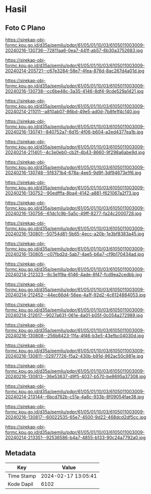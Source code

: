 # Hasil

## Foto C Plano

https://sirekap-obj-formc.kpu.go.id/d35a/pemilu/pdpr/61/05/01/10/03/6105011003009-20240216-130736--72811aa6-0ea7-441f-ab57-6b30a3752683.jpg

https://sirekap-obj-formc.kpu.go.id/d35a/pemilu/pdpr/61/05/01/10/03/6105011003009-20240214-205721--c67e3284-58e7-4fea-876d-8ac267d4a01d.jpg

https://sirekap-obj-formc.kpu.go.id/d35a/pemilu/pdpr/61/05/01/10/03/6105011003009-20240216-130738--cc6be48c-3a35-4146-8df4-9cde529a1421.jpg

https://sirekap-obj-formc.kpu.go.id/d35a/pemilu/pdpr/61/05/01/10/03/6105011003009-20240214-211011--a810ab07-86bd-49e5-ad0d-7b8fe1f4c140.jpg

https://sirekap-obj-formc.kpu.go.id/d35a/pemilu/pdpr/61/05/01/10/03/6105011003009-20240216-130741--840752a7-6d15-4f06-b604-a2ed4377ea1b.jpg

https://sirekap-obj-formc.kpu.go.id/d35a/pemilu/pdpr/61/05/01/10/03/6105011003009-20240214-211401--4c3e0eb0-cb2f-4b43-8660-9f298a6abe9d.jpg

https://sirekap-obj-formc.kpu.go.id/d35a/pemilu/pdpr/61/05/01/10/03/6105011003009-20240216-130748--5f8371b4-678a-4ee5-9d9f-3df94673e1f6.jpg

https://sirekap-obj-formc.kpu.go.id/d35a/pemilu/pdpr/61/05/01/10/03/6105011003009-20240216-130752--90edfffa-8ba4-4142-a881-f621067a2f73.jpg

https://sirekap-obj-formc.kpu.go.id/d35a/pemilu/pdpr/61/05/01/10/03/6105011003009-20240216-130756--61dc1c9b-5a5c-49ff-8277-fa24c2000728.jpg

https://sirekap-obj-formc.kpu.go.id/d35a/pemilu/pdpr/61/05/01/10/03/6105011003009-20240216-130801--50754d81-5b65-4ecc-a20b-1e3bf8383a45.jpg

https://sirekap-obj-formc.kpu.go.id/d35a/pemilu/pdpr/61/05/01/10/03/6105011003009-20240216-130805--c07fbd2d-5ab7-4ae5-b6a7-cf9b170434ad.jpg

https://sirekap-obj-formc.kpu.go.id/d35a/pemilu/pdpr/61/05/01/10/03/6105011003009-20240214-212323--8c3e1f9a-6146-4ade-8f47-fcd9ea2cedbb.jpg

https://sirekap-obj-formc.kpu.go.id/d35a/pemilu/pdpr/61/05/01/10/03/6105011003009-20240214-212452--44ec66d4-56ee-4a1f-92d2-4c6124884053.jpg

https://sirekap-obj-formc.kpu.go.id/d35a/pemilu/pdpr/61/05/01/10/03/6105011003009-20240214-212617--9027a631-061e-4a01-b05f-0c054a272989.jpg

https://sirekap-obj-formc.kpu.go.id/d35a/pemilu/pdpr/61/05/01/10/03/6105011003009-20240216-130808--256b8423-11fa-4f46-b3e5-43efbc04030d.jpg

https://sirekap-obj-formc.kpu.go.id/d35a/pemilu/pdpr/61/05/01/10/03/6105011003009-20240216-130811--02977726-f5a2-430b-b91d-962ac50c981e.jpg

https://sirekap-obj-formc.kpu.go.id/d35a/pemilu/pdpr/61/05/01/10/03/6105011003009-20240216-130813--36e53637-d9f5-4037-b570-be8695a37308.jpg

https://sirekap-obj-formc.kpu.go.id/d35a/pemilu/pdpr/61/05/01/10/03/6105011003009-20240214-213144--6bcd762b-c51a-4a8c-933b-8f09054fae38.jpg

https://sirekap-obj-formc.kpu.go.id/d35a/pemilu/pdpr/61/05/01/10/03/6105011003009-20240216-130817--60022535-65e7-4500-9d22-468dcd2df5cc.jpg

https://sirekap-obj-formc.kpu.go.id/d35a/pemilu/pdpr/61/05/01/10/03/6105011003009-20240214-213351--92536586-b4a7-4855-b133-90c24a7792a0.jpg


## Metadata

| Key        | Value               |
| ---------- | ------------------- |
| Time Stamp | 2024-02-17 13:05:41 |
| Kode Dapil | 6102                |



